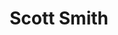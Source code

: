 ---
title: 'Scott Smith'
url: 'https://www.smithscott.net'
tags: ['Front End Developer', 'UX Design','WordPress','Visual Design']
updatesFeed: 'https://smithscott.net/feed/'
nsfw: false
rss: true
---
